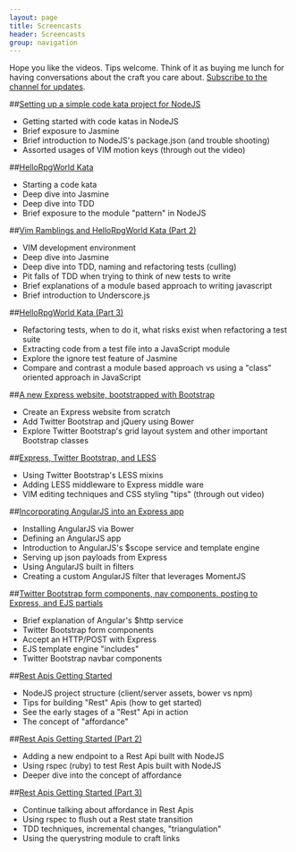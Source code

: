 ```yaml
---
layout: page
title: Screencasts
header: Screencasts
group: navigation
---
```


Hope you like the videos. Tips welcome. Think of it as buying me lunch for having conversations about the craft you care about. [Subscribe to the channel for updates](https://vimeo.com/channels/659338).

##[Setting up a simple code kata project for NodeJS](https://vimeo.com/channels/659338/84082218)

- Getting started with code katas in NodeJS
- Brief exposure to Jasmine
- Brief introduction to NodeJS's package.json (and trouble shooting)
- Assorted usages of VIM motion keys (through out the video)

##[HelloRpgWorld Kata](https://vimeo.com/channels/659338/84101834)

- Starting a code kata
- Deep dive into Jasmine
- Deep dive into TDD
- Brief exposure to the module "pattern" in NodeJS

##[Vim Ramblings and HelloRpgWorld Kata (Part 2)](https://vimeo.com/channels/659338/84146414)

- VIM development environment
- Deep dive into Jasmine
- Deep dive into TDD, naming and refactoring tests (culling)
- Pit falls of TDD when trying to think of new tests to write
- Brief explanations of a module based approach to writing javascript
- Brief introduction to Underscore.js

##[HelloRpgWorld Kata (Part 3)](https://vimeo.com/channels/659338/84241331)

- Refactoring tests, when to do it, what risks exist when refactoring a test suite
- Extracting code from a test file into a JavaScript module
- Explore the ignore test feature of Jasmine
- Compare and contrast a module based approach vs using a "class" oriented approach in JavaScript

##[A new Express website, bootstrapped with Bootstrap](https://vimeo.com/channels/659338/84485703)

- Create an Express website from scratch
- Add Twitter Bootstrap and jQuery using Bower
- Explore Twitter Bootstrap's grid layout system and other important Bootstrap classes

##[Express, Twitter Bootstrap, and LESS](https://vimeo.com/channels/659338/84542536)

- Using Twitter Bootstrap's LESS mixins
- Adding LESS middleware to Express middle ware
- VIM editing techniques and CSS styling "tips" (through out video)

##[Incorporating AngularJS into an Express app](https://vimeo.com/channels/659338/84693970)

- Installing AngularJS via Bower
- Defining an AngularJS app
- Introduction to AngularJS's $scope service and template engine
- Serving up json payloads from Express
- Using AngularJS built in filters
- Creating a custom AngularJS filter that leverages MomentJS

##[Twitter Bootstrap form components, nav components, posting to Express, and EJS partials](https://vimeo.com/channels/659338/84892795)

- Brief explanation of Angular's $http service
- Twitter Bootstrap form components
- Accept an HTTP/POST with Express
- EJS template engine "includes"
- Twitter Bootstrap navbar components

##[Rest Apis Getting Started](https://vimeo.com/channels/659338/85154503)

- NodeJS project structure (client/server assets, bower vs npm)
- Tips for building "Rest" Apis (how to get started)
- See the early stages of a "Rest" Api in action
- The concept of "affordance"

##[Rest Apis Getting Started (Part 2)](https://vimeo.com/channels/659338/85222400)

- Adding a new endpoint to a Rest Api built with NodeJS
- Using rspec (ruby) to test Rest Apis built with NodeJS
- Deeper dive into the concept of affordance 

##[Rest Apis Getting Started (Part 3)](https://vimeo.com/channels/659338/85576688)

- Continue talking about affordance in Rest Apis
- Using rspec to flush out a Rest state transition
- TDD techniques, incremental changes, "triangulation"
- Using the querystring module to craft links
